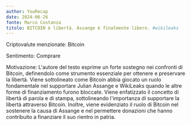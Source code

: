 ```yaml
---
author: YouRecap
date: 2024-06-26
fonte: Marco Costanza
titolo: BITCOIN è libertà. Assange è finalmente libero. #wikileaks
---
```


Criptovalute menzionate: Bitcoin

Sentimento: Comprare

Motivazione: L'autore del testo esprime un forte sostegno nei confronti di Bitcoin, definendolo come strumento essenziale per ottenere e preservare la libertà. Viene sottolineato come Bitcoin abbia giocato un ruolo fondamentale nel supportare Julian Assange e WikiLeaks quando le altre forme di finanziamento furono bloccate. Viene enfatizzato il concetto di libertà di parola e di stampa, sottolineando l'importanza di supportare la libertà attraverso Bitcoin. Inoltre, viene evidenziato il ruolo di Bitcoin nel sostenere la causa di Assange e nel permettere donazioni che hanno contribuito a finanziare il suo rientro in patria.
